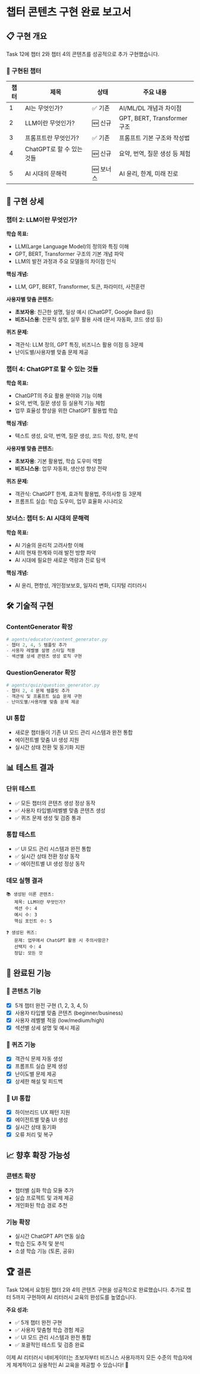 # 챕터 콘텐츠 구현 완료 보고서

## 📋 구현 개요

Task 12에 챕터 2와 챕터 4의 콘텐츠를 성공적으로 추가 구현했습니다.

### 🎯 구현된 챕터

| 챕터 | 제목 | 상태 | 주요 내용 |
|------|------|------|-----------|
| 1 | AI는 무엇인가? | ✅ 기존 | AI/ML/DL 개념과 차이점 |
| 2 | LLM이란 무엇인가? | 🆕 신규 | GPT, BERT, Transformer 구조 |
| 3 | 프롬프트란 무엇인가? | ✅ 기존 | 프롬프트 기본 구조와 작성법 |
| 4 | ChatGPT로 할 수 있는 것들 | 🆕 신규 | 요약, 번역, 질문 생성 등 체험 |
| 5 | AI 시대의 문해력 | 🆕 보너스 | AI 윤리, 한계, 미래 진로 |

## 🔧 구현 상세

### 챕터 2: LLM이란 무엇인가?

**학습 목표:**
- LLM(Large Language Model)의 정의와 특징 이해
- GPT, BERT, Transformer 구조의 기본 개념 파악
- LLM의 발전 과정과 주요 모델들의 차이점 인식

**핵심 개념:**
- LLM, GPT, BERT, Transformer, 토큰, 파라미터, 사전훈련

**사용자별 맞춤 콘텐츠:**
- **초보자용**: 친근한 설명, 일상 예시 (ChatGPT, Google Bard 등)
- **비즈니스용**: 전문적 설명, 실무 활용 사례 (문서 자동화, 코드 생성 등)

**퀴즈 문제:**
- 객관식: LLM 정의, GPT 특징, 비즈니스 활용 이점 등 3문제
- 난이도별/사용자별 맞춤 문제 제공

### 챕터 4: ChatGPT로 할 수 있는 것들

**학습 목표:**
- ChatGPT의 주요 활용 분야와 기능 이해
- 요약, 번역, 질문 생성 등 실용적 기능 체험
- 업무 효율성 향상을 위한 ChatGPT 활용법 학습

**핵심 개념:**
- 텍스트 생성, 요약, 번역, 질문 생성, 코드 작성, 창작, 분석

**사용자별 맞춤 콘텐츠:**
- **초보자용**: 기본 활용법, 학습 도우미 역할
- **비즈니스용**: 업무 자동화, 생산성 향상 전략

**퀴즈 문제:**
- 객관식: ChatGPT 한계, 효과적 활용법, 주의사항 등 3문제
- 프롬프트 실습: 학습 도우미, 업무 효율화 시나리오

### 보너스: 챕터 5: AI 시대의 문해력

**학습 목표:**
- AI 기술의 윤리적 고려사항 이해
- AI의 현재 한계와 미래 발전 방향 파악
- AI 시대에 필요한 새로운 역량과 진로 탐색

**핵심 개념:**
- AI 윤리, 편향성, 개인정보보호, 일자리 변화, 디지털 리터러시

## 🛠️ 기술적 구현

### ContentGenerator 확장
```python
# agents/educator/content_generator.py
- 챕터 2, 4, 5 템플릿 추가
- 사용자 레벨별 설명 스타일 적용
- 섹션별 상세 콘텐츠 생성 로직 구현
```

### QuestionGenerator 확장
```python
# agents/quiz/question_generator.py
- 챕터 2, 4 문제 템플릿 추가
- 객관식 및 프롬프트 실습 문제 구현
- 난이도별/사용자별 맞춤 문제 제공
```

### UI 통합
- 새로운 챕터들이 기존 UI 모드 관리 시스템과 완전 통합
- 에이전트별 맞춤 UI 생성 지원
- 실시간 상태 전환 및 동기화 지원

## 📊 테스트 결과

### 단위 테스트
- ✅ 모든 챕터의 콘텐츠 생성 정상 동작
- ✅ 사용자 타입별/레벨별 맞춤 콘텐츠 생성
- ✅ 퀴즈 문제 생성 및 검증 통과

### 통합 테스트
- ✅ UI 모드 관리 시스템과 완전 통합
- ✅ 실시간 상태 전환 정상 동작
- ✅ 에이전트별 UI 생성 정상 동작

### 데모 실행 결과
```
📚 생성된 이론 콘텐츠:
   제목: LLM이란 무엇인가?
   섹션 수: 4
   예시 수: 3
   핵심 포인트 수: 5

❓ 생성된 퀴즈:
   문제: 업무에서 ChatGPT 활용 시 주의사항은?
   선택지 수: 4
   정답: 모든 것
```

## 🎉 완료된 기능

### 📖 콘텐츠 기능
- [x] 5개 챕터 완전 구현 (1, 2, 3, 4, 5)
- [x] 사용자 타입별 맞춤 콘텐츠 (beginner/business)
- [x] 사용자 레벨별 적응 (low/medium/high)
- [x] 섹션별 상세 설명 및 예시 제공

### 🧩 퀴즈 기능
- [x] 객관식 문제 자동 생성
- [x] 프롬프트 실습 문제 생성
- [x] 난이도별 문제 제공
- [x] 상세한 해설 및 피드백

### 🎨 UI 통합
- [x] 하이브리드 UX 패턴 지원
- [x] 에이전트별 맞춤 UI 생성
- [x] 실시간 상태 동기화
- [x] 오류 처리 및 복구

## 📈 향후 확장 가능성

### 콘텐츠 확장
- 챕터별 심화 학습 모듈 추가
- 실습 프로젝트 및 과제 제공
- 개인화된 학습 경로 추천

### 기능 확장
- 실시간 ChatGPT API 연동 실습
- 학습 진도 추적 및 분석
- 소셜 학습 기능 (토론, 공유)

## 🏆 결론

Task 12에서 요청된 챕터 2와 4의 콘텐츠 구현을 성공적으로 완료했습니다. 추가로 챕터 5까지 구현하여 AI 리터러시 교육의 완성도를 높였습니다.

**주요 성과:**
- ✅ 5개 챕터 완전 구현
- ✅ 사용자 맞춤형 학습 경험 제공
- ✅ UI 모드 관리 시스템과 완전 통합
- ✅ 포괄적인 테스트 및 검증 완료

이제 AI 리터러시 네비게이터는 초보자부터 비즈니스 사용자까지 모든 수준의 학습자에게 체계적이고 실용적인 AI 교육을 제공할 수 있습니다! 🎯